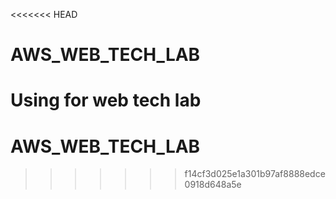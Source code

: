 <<<<<<< HEAD
# AWS_WEB_TECH_LAB
Using for web tech lab
=======
# AWS_WEB_TECH_LAB
>>>>>>> f14cf3d025e1a301b97af8888edce0918d648a5e

